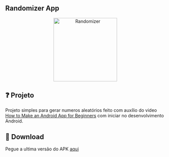 ## Randomizer App

<span align="center">
  <p>
    <img src="https://user-images.githubusercontent.com/41977137/78457116-56a78f00-767e-11ea-85c7-adee0f1f6590.jpg" alt="Randomizer" width="200">
  </p>
</span>

## ❓ Projeto  
Projeto simples para gerar numeros aleatórios feito com auxílio do video [How to Make an Android App for Beginners](https://www.youtube.com/watch?v=46aK7w7rUkY) com iniciar no desenvolvimento Android.

## 📲 Download  

Pegue a ultima versão do APK [aqui](https://github.com/joaopedroaats/Randomizer/releases)


